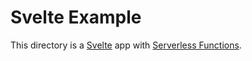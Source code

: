 # Svelte Example

This directory is a [Svelte](https://svelte.dev/) app with [Serverless Functions](https://docs.netlify.com/functions/overview/).
